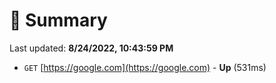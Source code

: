 # 📖 Summary
Last updated: **8/24/2022, 10:43:59 PM**

- `GET` [https://google.com](https://google.com) - **Up** (531ms)
